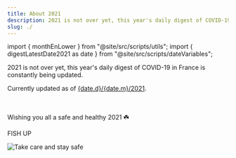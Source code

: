 ```yaml
---
title: About 2021
description: 2021 is not over yet, this year's daily digest of COVID-19 in France is constantly being updated 😉
slug: ./
---
```


import { monthEnLower } from "@site/src/scripts/utils";
import { digestLatestDate2021 as date } from "@site/src/scripts/dateVariables";

2021 is not over yet, this year's daily digest of COVID-19 in France is constantly being updated.

<div>Currently updated as of <a href={`./${monthEnLower(date.m, 'en')}/${date.d}`}><span>{date.d}</span>/<span>{date.m}</span>/2021</a>.</div><br /><br />

Wishing you all a safe and healthy 2021 ☘️

FISH UP

![Take care and stay safe](/img/digest/love.jpg)
